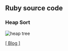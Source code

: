 ## Ruby source code

### Heap Sort
![heap tree](http://i.imgur.com/i91R9wJ.png "heap tree")

[[ Blog ] ](http://blog.marsbar.us)<br>


